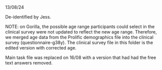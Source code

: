 13/08/24

De-identified by Jess. 

NOTE: on Gorilla, the possible age range participants could select in the clinical survey were not updated to reflect the new age range. 
Therefore, we merged age data from the Prolific demographics file into the clinical survey (questionnaire-g38y). 
The clinical survey file in this folder is the edited version with corrected age. 

Main task file was replaced on 16/08 with a version that had had the free text answers removed.
